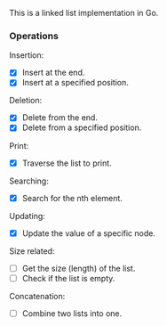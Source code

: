 This is a linked list implementation in Go.

### Operations
Insertion:
- [x] Insert at the end.
- [x] Insert at a specified position.
      
Deletion:
- [x] Delete from the end.
- [x] Delete from a specified position.
      
Print:
- [x] Traverse the list to print.
      
Searching:
- [x] Search for the nth element.
      
Updating:
- [x] Update the value of a specific node.
      
Size related:
- [ ] Get the size (length) of the list.
- [ ] Check if the list is empty.
      
Concatenation:
- [ ] Combine two lists into one.
